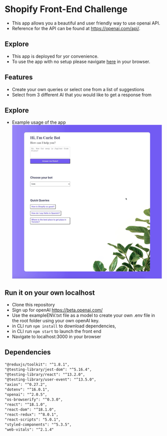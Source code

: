 <h1>Shopify Front-End Challenge</h1>

- This app allows you a beautiful and user friendly way to use openai API.
- Reference for the API can be found at https://openai.com/api/.

<h2>Explore</h2>

- This app is deployed for yor convenience.
- To use the app with no setup please navigate [here](https://shopify-frontend-nine.vercel.app/) in your browser.

<h2>Features</h2>

- Create your own queries or select one from a list of suggestions
- Select from 3 different AI that you would like to get a response from

<h2>Explore</h2>

- Example usage of the app
  ![media](https://github.com/rewpt/shopify-frontend/blob/main/public/gif/Screen%20Recording%202022-05-19%20at%201.19.27%20pm.gif?raw=true)

## Run it on your own localhost

- Clone this repository
- Sign up for openAI https://beta.openai.com/
- Use the exampleENV.txt file as a model to create your own .env file in the root folder using your own openAI key.
- in CLI run `npm install` to download dependencies,
- in CLI run `npm start` to launch the front end
- Navigate to localhost:3000 in your browser

## Dependencies

    "@reduxjs/toolkit": "^1.8.1",
    "@testing-library/jest-dom": "^5.16.4",
    "@testing-library/react": "^13.2.0",
    "@testing-library/user-event": "^13.5.0",
    "axios": "^0.27.2",
    "dotenv": "^16.0.1",
    "openai": "^2.0.5",
    "os-browserify": "^0.3.0",
    "react": "^18.1.0",
    "react-dom": "^18.1.0",
    "react-redux": "^8.0.1",
    "react-scripts": "5.0.1",
    "styled-components": "^5.3.5",
    "web-vitals": "^2.1.4"
